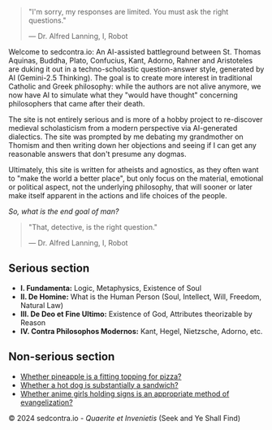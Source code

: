 
> "I'm sorry, my responses are limited. You must ask the right questions."
>
> — Dr. Alfred Lanning, I, Robot

Welcome to sedcontra.io: An AI-assisted battleground between St. Thomas Aquinas, Buddha, Plato, Confucius, Kant, 
Adorno, Rahner and Aristoteles are duking it out in a techno-scholastic question-answer style,
generated by AI (Gemini-2.5 Thinking). The goal is to create more interest in traditional Catholic 
and Greek philosophy: while the authors are not alive anymore, we now have AI to simulate what they 
"would have thought" concerning philosophers that came after their death. 

The site is not entirely serious and is more of a hobby project to re-discover medieval scholasticism 
from a modern perspective via AI-generated dialectics. The site was prompted by me debating my grandmother 
on Thomism and then writing down her objections and seeing if I can get any reasonable answers that don't 
presume any dogmas.

Ultimately, this site is written for atheists and agnostics, as they often want to "make the world a better place",
but only focus on the material, emotional or political aspect, not the underlying philosophy, that will sooner or later
make itself apparent in the actions and life choices of the people.

_So, what is the end goal of man?_

> "That, detective, is the right question."
>
> — Dr. Alfred Lanning, I, Robot

## Serious section

*   **I. Fundamenta:** Logic, Metaphysics, Existence of Soul
*   **II. De Homine:** What is the Human Person (Soul, Intellect, Will, Freedom, Natural Law)
*   **III. De Deo et Fine Ultimo:** Existence of God, Attributes theorizable by Reason
*   **IV. Contra Philosophos Modernos:** Kant, Hegel, Nietzsche, Adorno, etc.

## Non-serious section

* [Whether pineapple is a fitting topping for pizza?](/pineapple)
* [Whether a hot dog is substantially a sandwich?](/hotdog)
* [Whether anime girls holding signs is an appropriate method of evangelization?](/anime)

© 2024 sedcontra.io - _Quaerite et Invenietis_ (Seek and Ye Shall Find)
